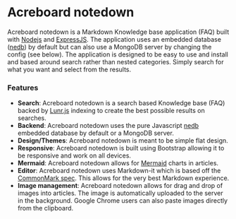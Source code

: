 # Acreboard notedown

Acreboard notedown is a Markdown Knowledge base application (FAQ) built with [Nodejs](https://nodejs.org/) and [ExpressJS](http://expressjs.com/). The application uses an embedded database ([nedb](https://github.com/louischatriot/nedb)) by default but can also use a MongoDB server by changing the config (see below). The application is designed to be easy to use and install and based around search rather than nested categories. Simply search for what you want and select from the results.

### Features

- **Search**: Acreboard notedown is a search based Knowledge base (FAQ) backed by [Lunr.js](https://github.com/olivernn/lunr.js/) indexing to create the best possible results on searches.
- **Backend**: Acreboard notedown uses the pure Javascript [nedb](https://github.com/louischatriot/nedb) embedded database by default or a MongoDB server.
- **Design/Themes**: Acreboard notedown is meant to be simple flat design. 
- **Responsive**: Acreboard notedown is built using Bootstrap allowing it to be responsive and work on all devices. 
- **Mermaid**: Acreboard notedown allows for [Mermaid](http://knsv.github.io/mermaid/) charts in articles.
- **Editor**: Acreboard notedown uses Markdown-it which is based off the [CommonMark spec](http://spec.commonmark.org/). This allows for the very best Markdown experience.
- **Image management**: Acreboard notedown allows for drag and drop of images into articles. The image is automatically uploaded to the server in the background. Google Chrome users can also paste images directly from the clipboard.